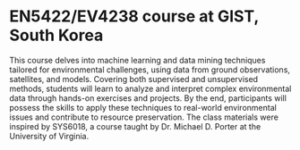 # EN5422/EV4238 course at GIST, South Korea

This course delves into machine learning and data mining techniques tailored for environmental challenges, using data from ground observations, satellites, and models. Covering both supervised and unsupervised methods, students will learn to analyze and interpret complex environmental data through hands-on exercises and projects. By the end, participants will possess the skills to apply these techniques to real-world environmental issues and contribute to resource preservation. The class materials were inspired by SYS6018, a course taught by Dr. Michael D. Porter at the University of Virginia.
